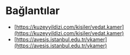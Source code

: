 # Bağlantılar

* [https://kuzeyyildizi.com/kisiler/vedat.kamer](https://kuzeyyildizi.com/kisiler/vedat.kamer)
* [https://avesis.istanbul.edu.tr/vkamer](https://avesis.istanbul.edu.tr/vkamer)
